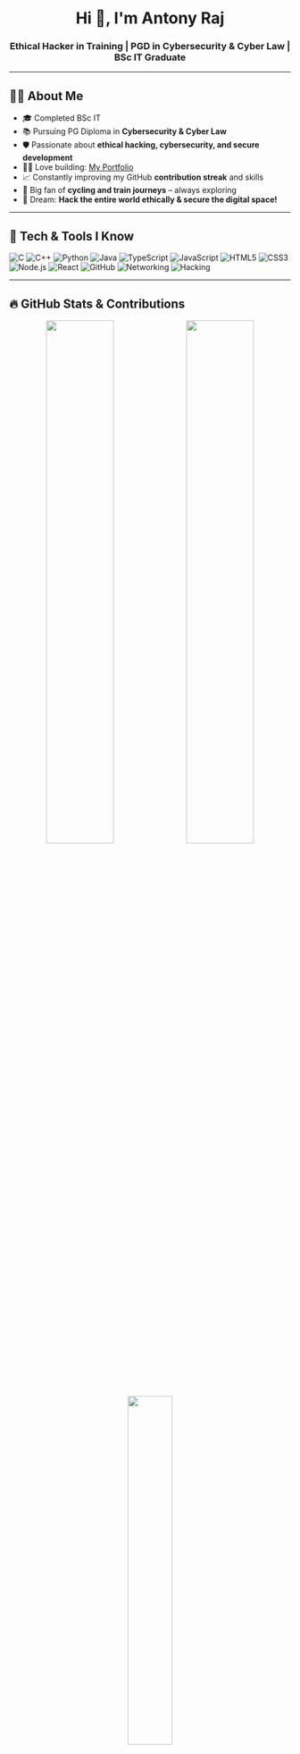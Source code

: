 <h1 align="center">Hi 👋, I'm Antony Raj</h1>
<h3 align="center">Ethical Hacker in Training | PGD in Cybersecurity & Cyber Law | BSc IT Graduate</h3>

---

## 🧑‍💻 About Me

- 🎓 Completed BSc IT  
- 📚 Pursuing PG Diploma in **Cybersecurity & Cyber Law**  
- 🛡️ Passionate about **ethical hacking, cybersecurity, and secure development**  
- 👨‍💻 Love building: [My Portfolio](https://antony-009.github.io/antonyportfolio/)  
- 📈 Constantly improving my GitHub **contribution streak** and skills  
- 🚆 Big fan of **cycling and train journeys** – always exploring  
- 🎯 Dream: **Hack the entire world ethically & secure the digital space!**

---

## 🔧 Tech & Tools I Know

![C](https://img.shields.io/badge/C-00599C?style=for-the-badge&logo=c&logoColor=white)
![C++](https://img.shields.io/badge/C++-00599C?style=for-the-badge&logo=c%2B%2B&logoColor=white)
![Python](https://img.shields.io/badge/Python-3776AB?style=for-the-badge&logo=python&logoColor=white)
![Java](https://img.shields.io/badge/Java-ED8B00?style=for-the-badge&logo=java&logoColor=white)
![TypeScript](https://img.shields.io/badge/TypeScript-007ACC?style=for-the-badge&logo=typescript&logoColor=white)
![JavaScript](https://img.shields.io/badge/JavaScript-F7DF1E?style=for-the-badge&logo=javascript&logoColor=black)
![HTML5](https://img.shields.io/badge/HTML5-E34F26?style=for-the-badge&logo=html5&logoColor=white)
![CSS3](https://img.shields.io/badge/CSS3-1572B6?style=for-the-badge&logo=css3&logoColor=white)
![Node.js](https://img.shields.io/badge/Node.js-339933?style=for-the-badge&logo=nodedotjs&logoColor=white)
![React](https://img.shields.io/badge/React-20232A?style=for-the-badge&logo=react&logoColor=61DAFB)
![GitHub](https://img.shields.io/badge/GitHub-181717?style=for-the-badge&logo=github&logoColor=white)
![Networking](https://img.shields.io/badge/Networking-228B22?style=for-the-badge&logo=cisco&logoColor=white)
![Hacking](https://img.shields.io/badge/Hacking-E53935?style=for-the-badge&logo=kalilinux&logoColor=white)

---

## 🔥 GitHub Stats & Contributions

<p align="center">
  <img width="49%" src="https://github-readme-stats.vercel.app/api?username=Antony-009&show_icons=true&theme=tokyonight&hide_border=true" />
  <img width="49%" src="https://github-readme-streak-stats.herokuapp.com/?user=Antony-009&theme=tokyonight&hide_border=true" />
</p>

<p align="center">
  <img width="40%" src="https://github-readme-stats.vercel.app/api/top-langs/?username=Antony-009&layout=compact&theme=tokyonight&hide_border=true" />
</p>

---

## 🏆 GitHub Trophies

<p align="center">
  <img src="https://github-profile-trophy.vercel.app/?username=Antony-009&theme=darkhub&no-frame=true&no-bg=true&margin-w=4" />
</p>

---

## 📊 Contribution Graph

<a href="https://github.com/Antony-009">
  <img src="https://github-readme-activity-graph.vercel.app/graph?username=Antony-009&bg_color=1a1b27&color=9f9f9f&line=5dade2&point=ffffff&area=true&hide_border=true" />
</a>

---

## 🔗 Connect With Me

[![LinkedIn](https://img.shields.io/badge/LinkedIn-Antony%20Raj-blue?style=for-the-badge&logo=linkedin)](https://www.linkedin.com/in/antony-raj-8b42b3254/)
[![Portfolio](https://img.shields.io/badge/Portfolio-Visit-darkblue?style=for-the-badge&logo=githubpages)](https://antony-009.github.io/antonyportfolio/)
[![Gmail](https://img.shields.io/badge/Gmail-antony958570@gmail.com-red?style=for-the-badge&logo=gmail&logoColor=white)](mailto:antony958570@gmail.com)

---

<p align="center">🛡️ Built with 💻 by <b>Antony Raj</b> | ❤️ Dreaming to hack the world (ethically) 🌐</p>
